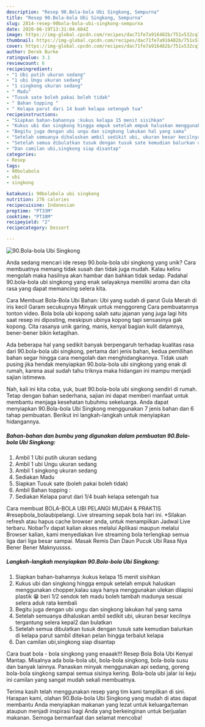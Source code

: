 ```yaml
---
description: "Resep 90.Bola-bola Ubi Singkong, Sempurna"
title: "Resep 90.Bola-bola Ubi Singkong, Sempurna"
slug: 2814-resep-90bola-bola-ubi-singkong-sempurna
date: 2020-06-19T13:31:04.604Z
image: https://img-global.cpcdn.com/recipes/dac71fe7a916482b/751x532cq70/90bola-bola-ubi-singkong-foto-resep-utama.jpg
thumbnail: https://img-global.cpcdn.com/recipes/dac71fe7a916482b/751x532cq70/90bola-bola-ubi-singkong-foto-resep-utama.jpg
cover: https://img-global.cpcdn.com/recipes/dac71fe7a916482b/751x532cq70/90bola-bola-ubi-singkong-foto-resep-utama.jpg
author: Derek Burke
ratingvalue: 3.1
reviewcount: 6
recipeingredient:
- "1 Ubi putih ukuran sedang"
- "1 ubi Ungu ukuran sedang"
- "1 singkong ukuran sedang"
- " Madu"
- "Tusuk sate boleh pakai boleh tidak"
- " Bahan topping "
- " Kelapa parut dari 14 buah kelapa setengah tua"
recipeinstructions:
- "Siapkan bahan-bahannya :kukus kelapa 15 menit sisihkan"
- "Kukus ubi dan singkong hingga empuk setelah empuk haluskan menggunakan chopper,kalau saya hanya menggunakan ulekan dilapisi plastik 😁 beri 1/2 sendok teh madu boleh tambah madunya sesuai selera aduk rata kembali"
- "Begitu juga dengan ubi ungu dan singkong lakukan hal yang sama"
- "Setelah semuanya dihaluskan ambil sedikit ubi, ukuran besar kecilnya tergantung selera kepal2 dan bulatkan"
- "Setelah semua dibulatkan tusuk dengan tusuk sate kemudian balurkan di kelapa parut sambil ditekan pelan hingga terbalut kelapa"
- "Dan camilan ubi,singkong siap disantap"
categories:
- Resep
tags:
- 90bolabola
- ubi
- singkong

katakunci: 90bolabola ubi singkong 
nutrition: 276 calories
recipecuisine: Indonesian
preptime: "PT33M"
cooktime: "PT38M"
recipeyield: "2"
recipecategory: Dessert

---
```



![90.Bola-bola Ubi Singkong](https://img-global.cpcdn.com/recipes/dac71fe7a916482b/751x532cq70/90bola-bola-ubi-singkong-foto-resep-utama.jpg)

Anda sedang mencari ide resep 90.bola-bola ubi singkong yang unik? Cara membuatnya memang tidak susah dan tidak juga mudah. Kalau keliru mengolah maka hasilnya akan hambar dan bahkan tidak sedap. Padahal 90.bola-bola ubi singkong yang enak selayaknya memiliki aroma dan cita rasa yang dapat memancing selera kita.

Cara Membuat Bola-Bola Ubi Bahan: Ubi yang sudah di parut Gula Merah di iris kecil Garam secukupnya Minyak untuk menggoreng Cara pembuatannya tonton video. Bola bola ubi kopong salah satu jajanan yang juga lagi hits saat resep ini diposting, meskipun ubinya kopong tapi sensasinya gak kopong. Cita rasanya unik garing, manis, kenyal bagian kulit dalamnya, bener-bener bikin ketagihan.

Ada beberapa hal yang sedikit banyak berpengaruh terhadap kualitas rasa dari 90.bola-bola ubi singkong, pertama dari jenis bahan, kedua pemilihan bahan segar hingga cara mengolah dan menghidangkannya. Tidak usah pusing jika hendak menyiapkan 90.bola-bola ubi singkong yang enak di rumah, karena asal sudah tahu triknya maka hidangan ini mampu menjadi sajian istimewa.


Nah, kali ini kita coba, yuk, buat 90.bola-bola ubi singkong sendiri di rumah. Tetap dengan bahan sederhana, sajian ini dapat memberi manfaat untuk membantu menjaga kesehatan tubuhmu sekeluarga. Anda dapat menyiapkan 90.Bola-bola Ubi Singkong menggunakan 7 jenis bahan dan 6 tahap pembuatan. Berikut ini langkah-langkah untuk menyiapkan hidangannya.

<!--inarticleads1-->

##### Bahan-bahan dan bumbu yang digunakan dalam pembuatan 90.Bola-bola Ubi Singkong:

1. Ambil 1 Ubi putih ukuran sedang
1. Ambil 1 ubi Ungu ukuran sedang
1. Ambil 1 singkong ukuran sedang
1. Sediakan  Madu
1. Siapkan Tusuk sate (boleh pakai boleh tidak)
1. Ambil  Bahan topping :
1. Sediakan  Kelapa parut dari 1/4 buah kelapa setengah tua


Cara membuat BOLA-BOLA UBI PELANGI MUDAH &amp; PRAKTIS #resepbola_bolaubipelangi. Live streaming sepak bola hari ini. *Silakan refresh atau hapus cache browser anda, untuk menampilkan Jadwal Live terbaru. NobarTv dapat kalian akses melalui Aplikasi maupun melalui Browser kalian, kami menyediakan live streaming bola terlengkap semua liga dari liga besar sampai. Masak Remis Dan Daun Pucuk Ubi Rasa Nya Bener Bener Maknyussss. 

<!--inarticleads2-->

##### Langkah-langkah menyiapkan 90.Bola-bola Ubi Singkong:

1. Siapkan bahan-bahannya :kukus kelapa 15 menit sisihkan
1. Kukus ubi dan singkong hingga empuk setelah empuk haluskan menggunakan chopper,kalau saya hanya menggunakan ulekan dilapisi plastik 😁 beri 1/2 sendok teh madu boleh tambah madunya sesuai selera aduk rata kembali
1. Begitu juga dengan ubi ungu dan singkong lakukan hal yang sama
1. Setelah semuanya dihaluskan ambil sedikit ubi, ukuran besar kecilnya tergantung selera kepal2 dan bulatkan
1. Setelah semua dibulatkan tusuk dengan tusuk sate kemudian balurkan di kelapa parut sambil ditekan pelan hingga terbalut kelapa
1. Dan camilan ubi,singkong siap disantap


Cara buat bola - bola singkong yang enaaak!!! Resep Bola Bola Ubi Kenyal Mantap. Misalnya ada bola-bola ubi, bola-bola singkong, bola-bola susu dan banyak lainnya. Panaskan minyak menggunakan api sedang, goreng bola-bola singkong sampai semua sisinya kering. Bola-bola ubi jalar isi keju ini camilan yang sangat mudah sekali membuatnya. 

Terima kasih telah menggunakan resep yang tim kami tampilkan di sini. Harapan kami, olahan 90.Bola-bola Ubi Singkong yang mudah di atas dapat membantu Anda menyiapkan makanan yang lezat untuk keluarga/teman ataupun menjadi inspirasi bagi Anda yang berkeinginan untuk berjualan makanan. Semoga bermanfaat dan selamat mencoba!
